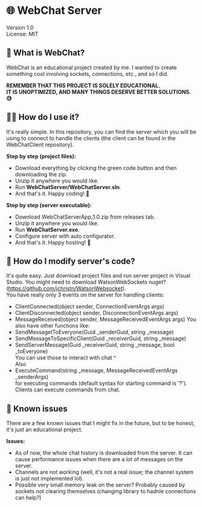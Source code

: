 # 🌐 WebChat Server
Version 1.0  
License: MIT

## 📝 What is WebChat?
WebChat is an educational project created by me. I wanted to create something cool involving sockets, connections, etc., and so I did.

**REMEMBER THAT THIS PROJECT IS SOLELY EDUCATIONAL.  
IT IS UNOPTIMIZED, AND MANY THINGS DESERVE BETTER SOLUTIONS. 😓**

## 🕵🏻 How do I use it?
It's really simple. In this repository, you can find the server which you will be using to connect to handle the clients (the client can be found in the WebChatClient repository).

**Step by step (project files):**
- Download everything by clicking the green code button and then downloading the zip.
- Unzip it anywhere you would like.
- Run **WebChatServer/WebChatServer.sln**.
- And that's it. Happy coding! 🥳

**Step by step (server executable):**
- Download WebChatServerApp_1.0.zip from releases tab.
- Unzip it anywhere you would like.
- Run **WebChatServer.exe**.
- Configure server with auto configurator.
- And that's it. Happy hosting! 🥳

## 💉 How do I modify server's code?
It's quite easy. Just download project files and run server project in Visual Studio. You might need to download WatsonWebSockets nuget? (https://github.com/jchristn/WatsonWebsocket).\
You have really only 3 events on the server for handling clients:
- ClientConnected(object sender, ConnectionEventArgs args)
- ClientDisconnected(object sender, DisconnectionEventArgs args)
- MessageReceived(object sender, MessageReceivedEventArgs args)
You also have other functions like:
- SendMessagetToEveryone(Guid _senderGuid, string _message)
- SendMessageToSpecificClient(Guid _receiverGuid, string _message)
- SendServerMessage(Guid _receiverGuid, string _message, bool _toEveryone)
\
You can use those to interact with chat ^\
Also
- ExecuteCommand(string _message, MessageReceivedEventArgs _senderArgs)\
for executing commands (default syntax for starting command is '?'). Clients can execute commands from chat.

## 🔧 Known issues
There are a few known issues that I might fix in the future, but to be honest, it's just an educational project.

**Issues:**
- As of now, the whole chat history is downloaded from the server. It can cause performance issues when there are a lot of messages on the server.
- Channels are not working (well, it's not a real issue; the channel system is just not implemented lol).
- Possible very small memory leak on the server? Probably caused by sockets not clearing themselves (changing library to hadnle connections can help?)
